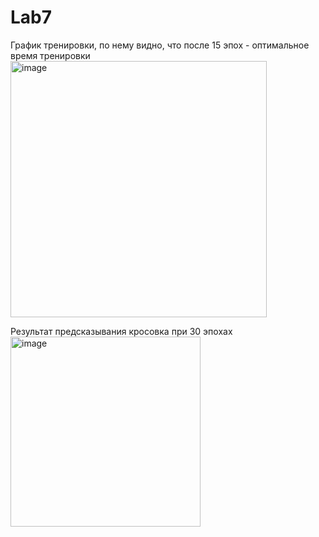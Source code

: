 # Lab7

График тренировки, по нему видно, что после 15 эпох - оптимальное время тренировки   
<img width="410" alt="image" src="https://github.com/HubStudents/Lab7/assets/118428632/c2182b51-9f01-44c8-8f1a-abf6cb1ba217">

Результат предсказывания кросовка при 30 эпохах   
<img width="304" alt="image" src="https://github.com/HubStudents/Lab7/assets/118428632/9c1f52d3-0d60-4d6c-9c1e-0a4b6b67fbf3">

